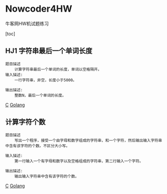 # Nowcoder4HW
牛客网HW机试题练习


[toc]
## HJ1 字符串最后一个单词长度
	题目描述
		计算字符串最后一个单词的长度，单词以空格隔开。
	输入描述:
		一行字符串，非空，长度小于5000。

	输出描述:
		整数N，最后一个单词的长度。

[C](https://github.com/lbbxsxlz/Nowcoder4HW/blob/master/HJ1.c)    [Golang](https://github.com/lbbxsxlz/Nowcoder4HW/blob/master/HJ1.go)

## 计算字符个数
	题目描述
		写出一个程序，接受一个由字母和数字组成的字符串，和一个字符，然后输出输入字符串中含有该字符的个数。不区分大小写。

	输入描述:
		第一行输入一个有字母和数字以及空格组成的字符串，第二行输入一个字符。

	输出描述:
		输出输入字符串中含有该字符的个数。
		
[C](https://github.com/lbbxsxlz/Nowcoder4HW/blob/master/HJ2.c)    [Golang](https://github.com/lbbxsxlz/Nowcoder4HW/blob/master/HJ2.go)
